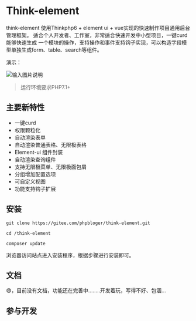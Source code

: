 Think-element
===============

think-element 使用Thinkphp6 + element ui + vue实现的快速制作项目通用后台管理框架。 适合个人开发者、工作室，非常适合快速开发中小型项目，一键curd能够快速生成
一个模块的操作，支持操作和事件支持钩子实现，可以构造字段模型单独生成form、table、search等组件。

演示：

![输入图片说明](https://www.phpbloger.com/usr/uploads/2021/07/2023524219.gif "在这里输入图片标题")

> 运行环境要求PHP7.1+

## 主要新特性

* 一键curd
* 权限颗粒化
* 自动渲染表单
* 自动渲染普通表格、无限极表格
* Element-ui 组件封装
* 自动渲染查询组件
* 支持无限极菜单、无限极面包屑
* 分组增加配置选项
* 可自定义视图
* 功能支持钩子扩展


## 安装

~~~
git clone https://gitee.com/phpbloger/think-element.git

cd /think-element

composer update

~~~

浏览器访问站点进入安装程序，根据步骤进行安装即可。

## 文档

😄，目前没有文档，功能还在完善中........开发着玩，写得不好、包涵...

## 参与开发
